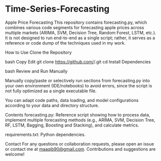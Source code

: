 # Time-Series-Forecasting
Apple Price Forecasting
This repository contains forecasting.py, which combines various code segments for forecasting apple prices across multiple markets (ARIMA, SVM, Decision Tree, Random Forest, LSTM, etc.). It is not designed to run end-to-end as a single script; rather, it serves as a reference or code dump of the techniques used in my work.

How to Use
Clone the Repository

bash
Copy
Edit
git clone https://github.com/<username>/<repository>.git
cd <repository>
Install Dependencies

bash
Review and Run Manually

Manually copy/paste or selectively run sections from forecasting.py into your own environment (IDE/notebooks) to avoid errors, since the script is not fully optimized as a single executable file.

You can adapt code paths, data loading, and model configurations according to your data and directory structure.

Contents
forecasting.py: Reference script showing how to process data, implement multiple forecasting methods (e.g., ARIMA, SVM, Decision Tree, RF, LSTM, Bagging, Boosting and Stacking), and calculate metrics.


requirements.txt: Python dependencies.

Contact
For any questions or collaboration requests, please open an issue or contact me at maaqib90@gmail.com. Contributions and suggestions are welcome!
